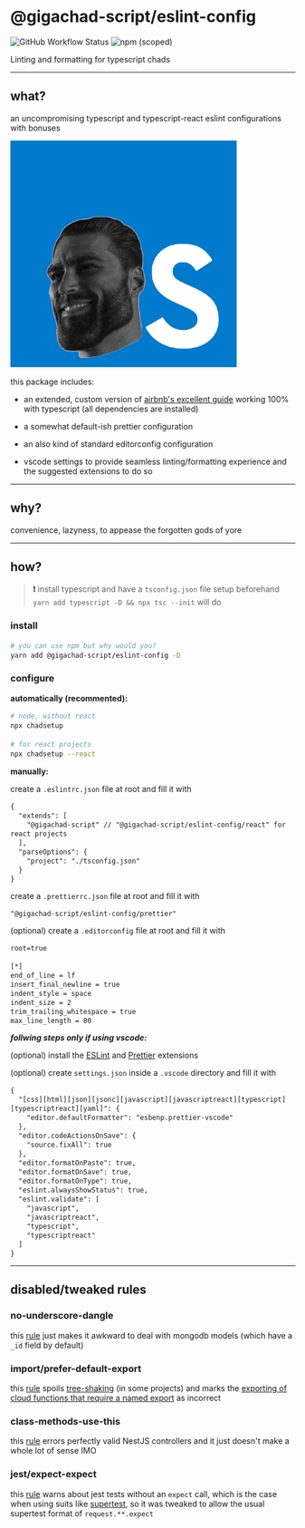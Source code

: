 # @gigachad-script/eslint-config

![GitHub Workflow Status](https://img.shields.io/github/workflow/status/gigachad-script/eslint-config/publish) ![npm (scoped)](https://img.shields.io/npm/v/@gigachad-script/eslint-config)

Linting and formatting for typescript chads

---

## what?

an uncompromising typescript and typescript-react eslint configurations with bonuses

![chadscript](chadscript.png)

this package includes:

* an extended, custom version of [airbnb's excellent guide](https://github.com/airbnb/javascript) working 100% with typescript (all dependencies are installed)

* a somewhat default-ish prettier configuration

* an also kind of standard editorconfig configuration

* vscode settings to provide seamless linting/formatting experience and the suggested extensions to do so

---

## why?

convenience, lazyness, to appease the forgotten gods of yore

---

## how?

> **❗️** install typescript and have a `tsconfig.json` file setup beforehand
`yarn add typescript -D && npx tsc --init` will do

### install

```bash
# you can use npm but why would you?
yarn add @gigachad-script/eslint-config -D
```

### configure

**automatically (recommented):**

```bash
# node, without react
npx chadsetup

# for react projects
npx chadsetup --react
```

**manually:**

create a `.eslintrc.json` file at root and fill it with

```json5 {.line-numbers}
{
  "extends": [
    "@gigachad-script" // "@gigachad-script/eslint-config/react" for react projects
  ],
  "parseOptions": {
    "project": "./tsconfig.json"
  }
}
```

create a `.prettierrc.json` file at root and fill it with

```json5 {.line-numbers}
"@gigachad-script/eslint-config/prettier"
```

(optional) create a `.editorconfig` file at root and fill it with

```editorconfig
root=true

[*]
end_of_line = lf
insert_final_newline = true
indent_style = space
indent_size = 2
trim_trailing_whitespace = true
max_line_length = 80
```

***follwing steps only if using vscode:***

(optional) install the [ESLint](https://marketplace.visualstudio.com/items?itemName=dbaeumer.vscode-eslint) and [Prettier](https://marketplace.visualstudio.com/items?itemName=esbenp.prettier-vscode) extensions

(optional) create `settings.json` inside a `.vscode` directory and fill it with

```json5 {.line-numbers}
{
  "[css][html][json][jsonc][javascript][javascriptreact][typescript][typescriptreact][yaml]": {
    "editor.defaultFormatter": "esbenp.prettier-vscode"
  },
  "editor.codeActionsOnSave": {
    "source.fixAll": true
  },
  "editor.formatOnPaste": true,
  "editor.formatOnSave": true,
  "editor.formatOnType": true,
  "eslint.alwaysShowStatus": true,
  "eslint.validate": [
    "javascript",
    "javascriptreact",
    "typescript",
    "typescriptreact"
  ]
}
```

---

## disabled/tweaked rules

### no-underscore-dangle

this [rule](https://eslint.org/docs/rules/no-underscore-dangle) just makes it awkward to deal with mongodb models (which have a `_id` field by default)

### import/prefer-default-export

this [rule](https://github.com/benmosher/eslint-plugin-import/blob/master/docs/rules/prefer-default-export.md) spoils [tree-shaking](https://webpack.js.org/guides/tree-shaking/) (in some projects) and marks the [exporting of cloud functions that require a named export](https://docs.aws.amazon.com/lambda/latest/dg/nodejs-handler.html) as incorrect

### class-methods-use-this

this [rule](https://eslint.org/docs/rules/class-methods-use-this) errors perfectly valid NestJS controllers and it just doesn't make a whole lot of sense IMO

### jest/expect-expect

this [rule](https://github.com/jest-community/eslint-plugin-jest/blob/main/docs/rules/expect-expect.md) warns about jest tests without an `expect` call, which is the case when using suits like [supertest](https://www.npmjs.com/package/supertest), so it was tweaked to allow the usual supertest format of `request.**.expect`
